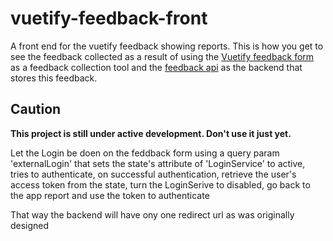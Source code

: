 # vuetify-feedback-front
A front end for the vuetify feedback showing reports. This is how you get to see the feedback collected as a result of using the [Vuetify feedback form](https://github.com/Tinitto/vuetify-feedback) as a feedback collection tool and the [feedback api](https://github.com/Tinitto/feedback-api) as the backend that stores this feedback. 


## Caution
__This project is still under active development. Don't use it just yet.__

Let the Login be doen on the feddback form using a query param 'externalLogin' that sets the state's attribute of 'LoginService' to active, tries to authenticate, on successful authentication, retrieve the user's access token from the state, turn the LoginSerive to disabled, go back to the app report and use the token to authenticate

That way the backend will have ony one redirect url as was originally designed


